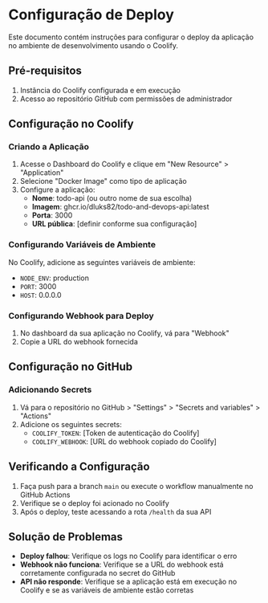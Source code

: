 # Configuração de Deploy

Este documento contém instruções para configurar o deploy da aplicação no ambiente de desenvolvimento usando o Coolify.

## Pré-requisitos

1. Instância do Coolify configurada e em execução
2. Acesso ao repositório GitHub com permissões de administrador

## Configuração no Coolify

### Criando a Aplicação

1. Acesse o Dashboard do Coolify e clique em "New Resource" > "Application"
2. Selecione "Docker Image" como tipo de aplicação
3. Configure a aplicação:
   - **Nome**: todo-api (ou outro nome de sua escolha)
   - **Imagem**: ghcr.io/dluks82/todo-and-devops-api:latest
   - **Porta**: 3000
   - **URL pública**: [definir conforme sua configuração]

### Configurando Variáveis de Ambiente

No Coolify, adicione as seguintes variáveis de ambiente:

- `NODE_ENV`: production
- `PORT`: 3000
- `HOST`: 0.0.0.0

### Configurando Webhook para Deploy

1. No dashboard da sua aplicação no Coolify, vá para "Webhook"
2. Copie a URL do webhook fornecida

## Configuração no GitHub

### Adicionando Secrets

1. Vá para o repositório no GitHub > "Settings" > "Secrets and variables" > "Actions"
2. Adicione os seguintes secrets:
   - `COOLIFY_TOKEN`: [Token de autenticação do Coolify]
   - `COOLIFY_WEBHOOK`: [URL do webhook copiado do Coolify]

## Verificando a Configuração

1. Faça push para a branch `main` ou execute o workflow manualmente no GitHub Actions
2. Verifique se o deploy foi acionado no Coolify
3. Após o deploy, teste acessando a rota `/health` da sua API

## Solução de Problemas

- **Deploy falhou**: Verifique os logs no Coolify para identificar o erro
- **Webhook não funciona**: Verifique se a URL do webhook está corretamente configurada no secret do GitHub
- **API não responde**: Verifique se a aplicação está em execução no Coolify e se as variáveis de ambiente estão corretas

